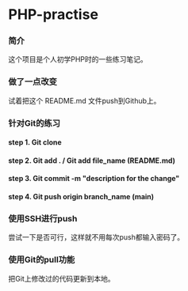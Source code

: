 # PHP-practise

### 简介

这个项目是个人初学PHP时的一些练习笔记。



### 做了一点改变

试着把这个 README.md 文件push到Github上。



### 针对Git的练习

#### step 1. Git clone

#### step 2. Git add . / Git add file_name (README.md)

#### step 3. Git commit -m "description for the change"

#### step 4. Git push origin branch_name (main)



### 使用SSH进行push

尝试一下是否可行，这样就不用每次push都输入密码了。

### 使用Git的pull功能

把Git上修改过的代码更新到本地。
